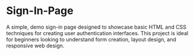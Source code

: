 # Sign-In-Page
A simple, demo sign-in page designed to showcase basic HTML and CSS techniques for creating user authentication interfaces. This project is ideal for beginners looking to understand form creation, layout design, and responsive web design.
